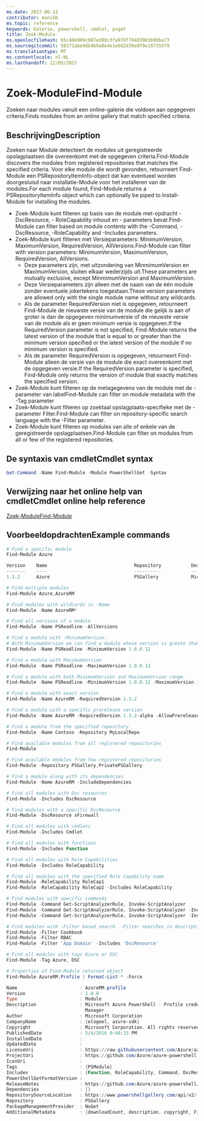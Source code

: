 ```yaml
---
ms.date: 2017-06-12
contributor: manikb
ms.topic: reference
keywords: Galerie, powershell, cmdlet, psget
title: Zoek-Module
ms.openlocfilehash: 65c466909c007ed08c3fa978f78483983b00ba73
ms.sourcegitcommit: 58371abe9db4b9a0e4e1eb82d39a9f9e187355f9
ms.translationtype: MT
ms.contentlocale: nl-NL
ms.lasthandoff: 12/05/2017
---
```

# <a name="find-module"></a><span data-ttu-id="5603c-103">Zoek-Module</span><span class="sxs-lookup"><span data-stu-id="5603c-103">Find-Module</span></span>
<span data-ttu-id="5603c-104">Zoeken naar modules vanuit een online-galerie die voldoen aan opgegeven criteria.</span><span class="sxs-lookup"><span data-stu-id="5603c-104">Finds modules from an online gallery that match specified criteria.</span></span>

## <a name="description"></a><span data-ttu-id="5603c-105">Beschrijving</span><span class="sxs-lookup"><span data-stu-id="5603c-105">Description</span></span>
<span data-ttu-id="5603c-106">Zoeken naar Module detecteert de modules uit geregistreerde opslagplaatsen die overeenkomt met de opgegeven criteria.</span><span class="sxs-lookup"><span data-stu-id="5603c-106">Find-Module discovers the modules from registered repositories that matches the specified criteria.</span></span>
<span data-ttu-id="5603c-107">Voor elke module die wordt gevonden, retourneert Find-Module een PSRepositoryItemInfo-object dat kan eventueel worden doorgesluisd naar installatie-Module voor het installeren van de modules.</span><span class="sxs-lookup"><span data-stu-id="5603c-107">For each module found, Find-Module returns a PSRepositoryItemInfo object which can optionally be piped to Install-Module for installing the modules.</span></span>

- <span data-ttu-id="5603c-108">Zoek-Module kunt filteren op basis van de module met-opdracht - DscResource, - RoleCapability inhoud en - parameters bevat.</span><span class="sxs-lookup"><span data-stu-id="5603c-108">Find-Module can filter based on module contents with the -Command, -DscResource, -RoleCapability and -Includes parameters.</span></span>
- <span data-ttu-id="5603c-109">Zoek-Module kunt filteren met Versieparameters: MinimumVersion, MaximumVersion, RequiredVersion, AllVersions.</span><span class="sxs-lookup"><span data-stu-id="5603c-109">Find-Module can filter with version parameters: MinimumVersion, MaximumVersion, RequiredVersion, AllVersions.</span></span>
  - <span data-ttu-id="5603c-110">Deze parameters zijn, met uitzondering van MinmimumVersion en MaximumVersion, sluiten elkaar wederzijds uit.</span><span class="sxs-lookup"><span data-stu-id="5603c-110">These parameters are mutually exclusive, except MinmimumVersion and MaximumVersion.</span></span>
  - <span data-ttu-id="5603c-111">Deze Versieparameters zijn alleen met de naam van de één module zonder eventuele jokertekens toegestaan.</span><span class="sxs-lookup"><span data-stu-id="5603c-111">These version parameters are allowed only with the single module name without any wildcards.</span></span>
  - <span data-ttu-id="5603c-112">Als de parameter RequiredVersion niet is opgegeven, retourneert Find-Module de nieuwste versie van de module die gelijk is aan of groter is dan de opgegeven minimumversie of de nieuwste versie van de module als er geen minimum versie is opgegeven.</span><span class="sxs-lookup"><span data-stu-id="5603c-112">If the RequiredVersion parameter is not specified, Find-Module returns the latest version of the module that is equal to or greater than the minimum version specified or the latest version of the module if no minimum version is specified.</span></span> 
  - <span data-ttu-id="5603c-113">Als de parameter RequiredVersion is opgegeven, retourneert Find-Module alleen de versie van de module die exact overeenkomt met de opgegeven versie.</span><span class="sxs-lookup"><span data-stu-id="5603c-113">If the RequiredVersion parameter is specified, Find-Module only returns the version of module that exactly matches the specified version.</span></span>
- <span data-ttu-id="5603c-114">Zoek-Module kunt filteren op de metagegevens van de module met de - parameter van label</span><span class="sxs-lookup"><span data-stu-id="5603c-114">Find-Module can filter on module metadata with the -Tag parameter</span></span>
- <span data-ttu-id="5603c-115">Zoek-Module kunt filteren op zoektaal opslagplaats-specifieke met de - parameter Filter.</span><span class="sxs-lookup"><span data-stu-id="5603c-115">Find-Module can filter on repository-specific search language with the -Filter parameter.</span></span>
- <span data-ttu-id="5603c-116">Zoek-Module kunt filteren op modules van alle of enkele van de geregistreerde opslagplaatsen.</span><span class="sxs-lookup"><span data-stu-id="5603c-116">Find-Module can filter on modules from all or few of the registered repositories.</span></span>

## <a name="cmdlet-syntax"></a><span data-ttu-id="5603c-117">De syntaxis van cmdlet</span><span class="sxs-lookup"><span data-stu-id="5603c-117">Cmdlet syntax</span></span>
```powershell
Get-Command -Name Find-Module -Module PowerShellGet -Syntax
```

## <a name="cmdlet-online-help-reference"></a><span data-ttu-id="5603c-118">Verwijzing naar het online help van cmdlet</span><span class="sxs-lookup"><span data-stu-id="5603c-118">Cmdlet online help reference</span></span>

[<span data-ttu-id="5603c-119">Zoek-Module</span><span class="sxs-lookup"><span data-stu-id="5603c-119">Find-Module</span></span>](http://go.microsoft.com/fwlink/?LinkID=398574)

## <a name="example-commands"></a><span data-ttu-id="5603c-120">Voorbeeldopdrachten</span><span class="sxs-lookup"><span data-stu-id="5603c-120">Example commands</span></span>
```powershell
# Find a specific module
Find-Module Azure

Version    Name                                Repository           Description
-------    ----                                ----------           -----------
1.3.2      Azure                               PSGallery            Microsoft Azure PowerShell - Service Management

# Find multiple modules
Find-Module Azure,AzureRM

# Find modules with wildcards in -Name
Find-Module -Name AzureRM*

# Find all versions of a module
Find-Module -Name PSReadline -AllVersions

# Find a module with -MinimumVersion. 
# With MinimumVersion we can find a module whose version is greate than or equal to the specified MinimumVersion value.
Find-Module -Name PSReadline -MinimumVersion 1.0.0.12

# Find a module with MaximumVersion
Find-Module -Name PSReadline -MaximumVersion 1.0.0.13

# Find a module with both MinimumVersion and MaximumVersion range.
Find-Module -Name PSReadline -MinimumVersion 1.0.0.12 -MaximumVersion 1.0.0.13

# Find a module with exact version
Find-Module -Name AzureRM -RequiredVersion 1.3.2

# Find a module with a specific prerelease version
Find-Module -Name AzureRM -RequiredVersion 1.3.2-alpha -AllowPrerelease

# Find a module from the specified repository
Find-Module -Name Contoso -Repository MyLocalRepo

# Find available modules from all registered repositories
Find-Module

# Find available modules from few registered repositories
Find-Module -Repository PSGallery,PrivatePSGallery

# Find a module along with its dependencies
Find-Module -Name AzureRM -IncludeDependencies

# Find all modules with Dsc resources
Find-Module -Includes DscResource

# Find modules with a specific DscResource
Find-Module -DscResource xFirewall

# Find all modules with cmdlets
Find-Module -Includes Cmdlet

# Find all modules with functions
Find-Module -Includes Function

# Find all modules with Role Capabilities
Find-Module -Includes RoleCapability

# Find all modules with the specified Role Capability name
Find-Module -RoleCapability RoleCap1
Find-Module -RoleCapability RoleCap2 -Includes RoleCapability

# Find modules with specific commands
Find-Module -Command Get-ScriptAnalyzerRule, Invoke-ScriptAnalyzer
Find-Module -Command Get-ScriptAnalyzerRule, Invoke-ScriptAnalyzer -Includes Cmdlet
Find-Module -Command Get-ScriptAnalyzerRule, Invoke-ScriptAnalyzer -Includes Function

# Find modules with -Filter based search. -Filter searches in description and names
Find-Module -Filter Cookbook
Find-Module -Filter RBAC
Find-Module -Filter 'App Domain' -Includes 'DscResource'

# Find all modules with tags Azure or DSC
Find-Module -Tag Azure, DSC

# Properties of Find-Module returned object
Find-Module AzureRM.Profile | Format-List * -Force

Name                       : AzureRM.profile
Version                    : 1.0.8
Type                       : Module
Description                : Microsoft Azure PowerShell - Profile credential management cmdlets for Azure Resource
                             Manager
Author                     : Microsoft Corporation
CompanyName                : {elogeel, azure-sdk}
Copyright                  : Microsoft Corporation. All rights reserved.
PublishedDate              : 5/4/2016 9:40:33 PM
InstalledDate              :
UpdatedDate                :
LicenseUri                 : https://raw.githubusercontent.com/Azure/azure-powershell/dev/LICENSE.txt
ProjectUri                 : https://github.com/Azure/azure-powershell
IconUri                    :
Tags                       : {PSModule}
Includes                   : {Function, RoleCapability, Command, DscResource...}
PowerShellGetFormatVersion :
ReleaseNotes               : https://github.com/Azure/azure-powershell/blob/dev/ChangeLog.md
Dependencies               : {}
RepositorySourceLocation   : https://www.powershellgallery.com/api/v2/
Repository                 : PSGallery
PackageManagementProvider  : NuGet
AdditionalMetadata         : {downloadCount, description, copyright, FileList...}

```

